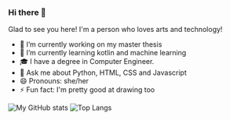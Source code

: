 ### Hi there 👋

Glad to see you here! I'm a person who loves arts and technology!

<!--
**brigida-oliveira/brigida-oliveira** is a ✨ _special_ ✨ repository because its `README.md` (this file) appears on your GitHub profile. -->

- 🔭 I’m currently working on my master thesis
- 🌱 I’m currently learning kotlin and machine learning
- 🎓 I have a degree in Computer Engineer. 
- 💬 Ask me about Python, HTML, CSS and Javascript
- 😄 Pronouns: she/her
- ⚡ Fun fact: I'm pretty good at drawing too

![My GitHub stats](https://github-readme-stats.vercel.app/api?username=brigida-oliveira&show_icons=true) ![Top Langs](https://github-readme-stats.vercel.app/api/top-langs/?username=brigida-oliveira&layout=compact)


